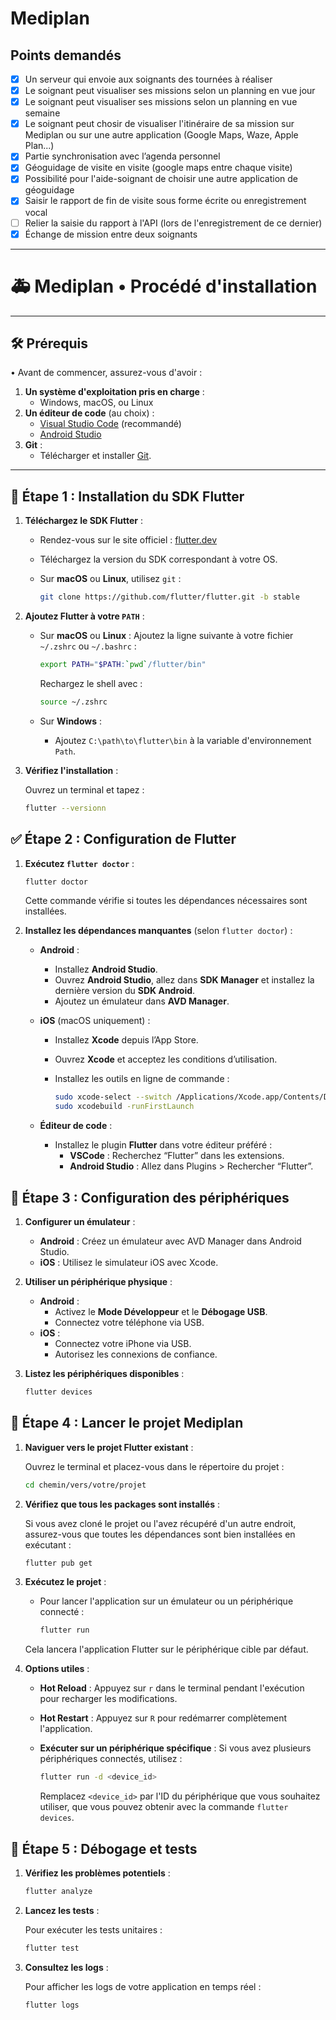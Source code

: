 # Mediplan

## Points demandés

- [x] Un serveur qui envoie aux soignants des tournées à réaliser
- [x] Le soignant peut visualiser ses missions selon un planning en vue jour
- [x] Le soignant peut visualiser ses missions selon un planning en vue semaine
- [x] Le soignant peut chosir de visualiser l'itinéraire de sa mission sur Mediplan ou sur une autre application (Google Maps, Waze, Apple Plan...)
- [x] Partie synchronisation avec l’agenda personnel
- [x] Géoguidage de visite en visite (google maps entre chaque visite)
- [x] Possibilité pour l'aide-soignant de choisir une autre application de géoguidage
- [x] Saisir le rapport de fin de visite sous forme écrite ou enregistrement vocal
- [ ] Relier la saisie du rapport à l'API (lors de l'enregistrement de ce dernier)
- [x] Échange de mission entre deux soignants

---

# 🚑 Mediplan • Procédé d'installation

---

## 🛠️ Prérequis

• Avant de commencer, assurez-vous d'avoir :

1. **Un système d'exploitation pris en charge** :
   - Windows, macOS, ou Linux
2. **Un éditeur de code** (au choix) :
   - [Visual Studio Code](https://code.visualstudio.com/) (recommandé)
   - [Android Studio](https://developer.android.com/studio)
3. **Git** :
   - Télécharger et installer [Git](https://git-scm.com/).

---

## 🔧 Étape 1 : Installation du SDK Flutter

1. **Téléchargez le SDK Flutter** :

   - Rendez-vous sur le site officiel : [flutter.dev](https://flutter.dev)
   - Téléchargez la version du SDK correspondant à votre OS.

   - Sur **macOS** ou **Linux**, utilisez `git` :

     ```bash
     git clone https://github.com/flutter/flutter.git -b stable
     ```

2. **Ajoutez Flutter à votre `PATH`** :

   - Sur **macOS** ou **Linux** : Ajoutez la ligne suivante à votre fichier `~/.zshrc` ou `~/.bashrc` :

     ```bash
     export PATH="$PATH:`pwd`/flutter/bin"
     ```

     Rechargez le shell avec :

     ```bash
     source ~/.zshrc
     ```

   - Sur **Windows** :
     - Ajoutez `C:\path\to\flutter\bin` à la variable d'environnement `Path`.

3. **Vérifiez l'installation** :

   Ouvrez un terminal et tapez :

   ```bash
   flutter --versionn
   ```

## ✅ Étape 2 : Configuration de Flutter

1. **Exécutez `flutter doctor`** :

   ```bash
   flutter doctor
   ```

   Cette commande vérifie si toutes les dépendances nécessaires sont installées.

2. **Installez les dépendances manquantes** (selon `flutter doctor`) :

   - **Android** :

     - Installez **Android Studio**.
     - Ouvrez **Android Studio**, allez dans **SDK Manager** et installez la dernière version du **SDK Android**.
     - Ajoutez un émulateur dans **AVD Manager**.

   - **iOS** (macOS uniquement) :

     - Installez **Xcode** depuis l’App Store.
     - Ouvrez **Xcode** et acceptez les conditions d’utilisation.
     - Installez les outils en ligne de commande :

       ```bash
       sudo xcode-select --switch /Applications/Xcode.app/Contents/Developer
       sudo xcodebuild -runFirstLaunch
       ```

   - **Éditeur de code** :
     - Installez le plugin **Flutter** dans votre éditeur préféré :
       - **VSCode** : Recherchez “Flutter” dans les extensions.
       - **Android Studio** : Allez dans Plugins > Rechercher “Flutter”.

## 📱 Étape 3 : Configuration des périphériques

1. **Configurer un émulateur** :

   - **Android** : Créez un émulateur avec AVD Manager dans Android Studio.
   - **iOS** : Utilisez le simulateur iOS avec Xcode.

2. **Utiliser un périphérique physique** :

   - **Android** :
     - Activez le **Mode Développeur** et le **Débogage USB**.
     - Connectez votre téléphone via USB.
   - **iOS** :
     - Connectez votre iPhone via USB.
     - Autorisez les connexions de confiance.

3. **Listez les périphériques disponibles** :

   ```bash
   flutter devices
   ```

## 🚀 Étape 4 : Lancer le projet Mediplan

1. **Naviguer vers le projet Flutter existant** :

   Ouvrez le terminal et placez-vous dans le répertoire du projet :

   ```bash
   cd chemin/vers/votre/projet
   ```

2. **Vérifiez que tous les packages sont installés** :

   Si vous avez cloné le projet ou l'avez récupéré d'un autre endroit, assurez-vous que toutes les dépendances sont bien installées en exécutant :

   ```bash
   flutter pub get
   ```

3. **Exécutez le projet** :

   - Pour lancer l'application sur un émulateur ou un périphérique connecté :

     ```bash
     flutter run
     ```

   Cela lancera l'application Flutter sur le périphérique cible par défaut.

4. **Options utiles** :

   - **Hot Reload** : Appuyez sur `r` dans le terminal pendant l'exécution pour recharger les modifications.
   - **Hot Restart** : Appuyez sur `R` pour redémarrer complètement l'application.
   - **Exécuter sur un périphérique spécifique** : Si vous avez plusieurs périphériques connectés, utilisez :

     ```bash
     flutter run -d <device_id>
     ```

     Remplacez `<device_id>` par l'ID du périphérique que vous souhaitez utiliser, que vous pouvez obtenir avec la commande `flutter devices`.

## 🐞 Étape 5 : Débogage et tests

1. **Vérifiez les problèmes potentiels** :

   ```bash
   flutter analyze
   ```

2. **Lancez les tests** :

   Pour exécuter les tests unitaires :

   ```bash
   flutter test
   ```

3. **Consultez les logs** :

   Pour afficher les logs de votre application en temps réel :

   ```bash
   flutter logs
   ```
